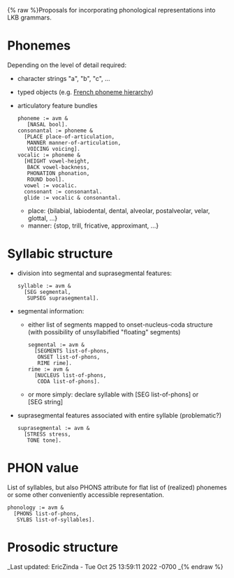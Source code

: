 {% raw %}Proposals for incorporating phonological representations into LKB
grammars.

# Phonemes

Depending on the level of detail required:

- character strings "a", "b", "c", …
- typed objects (e.g. [French phoneme
hierarchy](../PhonologyTop_FrenchPhonemes))
- articulatory feature bundles
  
      phoneme := avm &
         [NASAL bool].
      consonantal := phoneme &
        [PLACE place-of-articulation,
         MANNER manner-of-articulation,
         VOICING voicing].
      vocalic := phoneme &
        [HEIGHT vowel-height,
         BACK vowel-backness,
         PHONATION phonation,
         ROUND bool].   
        vowel := vocalic.
        consonant := consonantal.
        glide := vocalic & consonantal.
  
  - place: {bilabial, labiodental, dental, alveolar, postalveolar,
velar, glottal, …}
  - manner: {stop, trill, fricative, approximant, …}

# Syllabic structure

- division into segmental and suprasegmental features:
  
      syllable := avm &
        [SEG segmental,
         SUPSEG suprasegmental].
- segmental information:
  - either list of segments mapped to onset-nucleus-coda structure
(with possibility of unsyllabified "floating" segments)
    
        segmental := avm &
          [SEGMENTS list-of-phons,
           ONSET list-of-phons,
           RIME rime].
        rime := avm &
          [NUCLEUS list-of-phons,
           CODA list-of-phons].
  - or more simply: declare syllable with \[SEG list-of-phons\] or
\[SEG string\]
- suprasegmental features associated with entire syllable
(problematic?)
  
      suprasegmental := avm &
        [STRESS stress,
         TONE tone].

# PHON value

List of syllables, but also PHONS attribute for flat list of (realized)
phonemes or some other conveniently accessible representation.

    phonology := avm &
      [PHONS list-of-phons,
       SYLBS list-of-syllables].

# Prosodic structure

_Last updated: EricZinda - Tue Oct 25 13:59:11 2022 -0700
_{% endraw %}